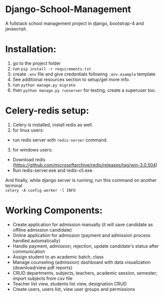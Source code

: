 # Django-School-Management
A fullstack school management project in django, bootstrap-4 and javascript.

# Installation:
1. go to the project folder
2. run `pip install -r requirements.txt`
3. create `.env` file and give credentials following `.env.example` template
4. See additional resources section to setup/get more info.
5. run `python manage.py migrate`
6. then `python manage.py runserver`
for testing, create a superuser too.

# Celery-redis setup:
1. Celery is installed, install redis as well. <br>
2. for linux users: 
- run redis server with `redis-server` command.
3. for windows users:
- Download redis (https://github.com/microsoftarchive/redis/releases/tag/win-3.0.504)
- Run redis-server.exe and redis-cli.exe.

And finally, while django server is running, run this command on another terminal <br>
`celery -A config worker -l INFO`

# Working Components:
* Create application for admission manually (it will save candidate as offline admission candidate)
* Online application for admission (payment and admission process handled automatically)
* Handle payment, admission, rejection, update candidate's status after communication
* Assign student to an academic batch, class
* Manage counseling (admission) dashboard with data visualization (download/view pdf reports)
* CRUD departments, subjects, teachers, academic session, semester; import subjects from csv file
* Teacher list view, students list view, designation CRUD
* Create users, users list, view user groups and permissions